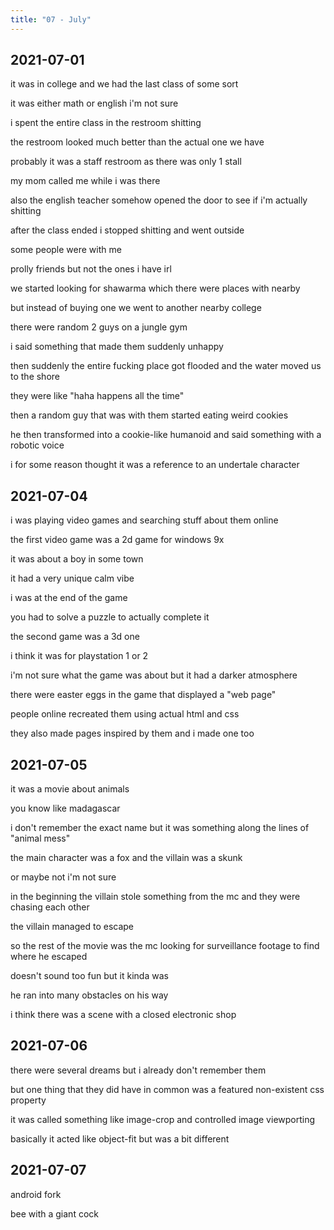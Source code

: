 ```yaml
---
title: "07 - July"
---
```


## 2021-07-01

it was in college and we had the last class of some sort

it was either math or english i'm not sure

i spent the entire class in the restroom shitting

the restroom looked much better than the actual one we have

probably it was a staff restroom as there was only 1 stall

my mom called me while i was there

also the english teacher somehow opened the door to see if i'm
actually shitting

after the class ended i stopped shitting and went outside

some people were with me

prolly friends but not the ones i have irl

we started looking for shawarma which there were places with nearby

but instead of buying one we went to another nearby college

there were random 2 guys on a jungle gym

i said something that made them suddenly unhappy

then suddenly the entire fucking place got flooded and the water moved
us to the shore

they were like "haha happens all the time"

then a random guy that was with them started eating weird cookies

he then transformed into a cookie-like humanoid and said something
with a robotic voice

i for some reason thought it was a reference to an undertale character

## 2021-07-04

i was playing video games and searching stuff about them online

the first video game was a 2d game for windows 9x

it was about a boy in some town

it had a very unique calm vibe

i was at the end of the game

you had to solve a puzzle to actually complete it

the second game was a 3d one

i think it was for playstation 1 or 2

i'm not sure what the game was about but it had a darker atmosphere

there were easter eggs in the game that displayed a "web page"

people online recreated them using actual html and css

they also made pages inspired by them and i made one too

## 2021-07-05

it was a movie about animals

you know like madagascar

i don't remember the exact name but it was something along the lines
of "animal mess"

the main character was a fox and the villain was a skunk

or maybe not i'm not sure

in the beginning the villain stole something from the mc and they were
chasing each other

the villain managed to escape

so the rest of the movie was the mc looking for surveillance footage
to find where he escaped

doesn't sound too fun but it kinda was

he ran into many obstacles on his way

i think there was a scene with a closed electronic shop

## 2021-07-06

there were several dreams but i already don't remember them

but one thing that they did have in common was a featured non-existent
css property

it was called something like image-crop and controlled image
viewporting

basically it acted like object-fit but was a bit different

## 2021-07-07

android fork

bee with a giant cock
